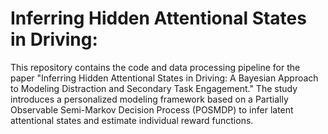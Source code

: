 # Inferring Hidden Attentional States in Driving:
This repository contains the code and data processing pipeline for the paper "Inferring Hidden Attentional States in Driving: A Bayesian Approach to Modeling Distraction and Secondary Task Engagement." The study introduces a personalized modeling framework based on a Partially Observable Semi-Markov Decision Process (POSMDP) to infer latent attentional states and estimate individual reward functions.
